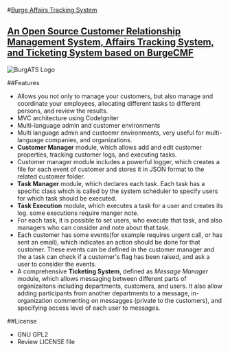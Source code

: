 #[Burge Affairs Tracking System](http://burge.ir/BurgeATS)
##	[An Open Source Customer Relationship Management System, Affairs Tracking System, and Ticketing System  based on BurgeCMF](http://burge.ir/BurgeATS)

![BurgATS Logo](http://burge.ir/BurgeATS/logo-text-en.jpg)

##Features
* Allows you not only to manage your customers, but also manage and coordinate your employees, allocating different tasks to different persons, and review the results.
* MVC architecture using CodeIgniter
* Multi-language admin and customer environments
* Multi language admin and custoemr environments, very useful for multi-language companies, and organizations.
* **Customer Manager** module, which allows add and edit customer properties, tracking customer logs, and executing tasks.
* Customer manager module includes a powerful logger, which creates a file for each event of customer and stores it in JSON format to the related customer folder. 
* **Task Manager** module, which declares each task. Each task has a specific class which is called by the system scheduler to specify users for which task should be executed.
* **Task Execution** module, which executes a task for a user and creates its log. some executions require manger note.
* For each task, it is possible to set users, who execute that task, and also managers who can consider and note about that task.
* Each customer has some events(for example requires urgent call, or has sent an email), which indicates an action should be done for that customer. These events can be defined in the customer manager and the a task can check if a customer's flag has been raised, and ask a user to consider the events.
* A comprehensive **Ticketing System**, defined as *Message Manager* module, which allows messaging between different parts of organizaitons including departments, customers, and users. It also allow adding participants from another departments to a message, in-organization commenting on messagges (private to the customers), and specifying access level of each user to messages.

##License
* GNU GPL2
* Review LICENSE file